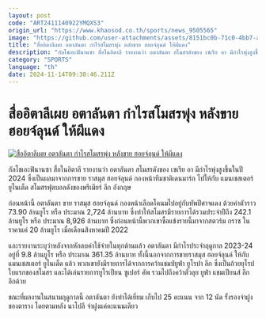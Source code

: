```yaml
---
layout: post
code: "ART2411140922YMQXS3"
origin_url: "https://www.khaosod.co.th/sports/news_9505565"
image: "https://github.com/user-attachments/assets/8151bc0b-71c0-4bb7-af2f-2187edf2801a"
title: "สื่ออิตาลีเผย อตาลันตา กำไรสโมสรพุ่ง หลังขาย ฮอยจ์ลุนด์ ให้ผีแดง"
description: "กัลโชเอะฟินานซา สื่อในอิตาลี รายงานว่า อตาลันตา สโมสรดังของ เซเรีย อา มีกำไรพุ่งสูงขึ้นในปี 2024 ซึ่งเป็นผลมาจากการขาย ราสมุส ฮอยจ์ลุนด์"
category: "SPORTS"
language: "th"
date: 2024-11-14T09:30:46.211Z
---
```


# สื่ออิตาลีเผย อตาลันตา กำไรสโมสรพุ่ง หลังขาย ฮอยจ์ลุนด์ ให้ผีแดง

[![สื่ออิตาลีเผย อตาลันตา กำไรสโมสรพุ่ง หลังขาย ฮอยจ์ลุนด์ ให้ผีแดง](https://www.khaosod.co.th/wpapp/uploads/2024/11/rasmus.jpg "สื่ออิตาลีเผย อตาลันตา กำไรสโมสรพุ่ง หลังขาย ฮอยจ์ลุนด์ ให้ผีแดง")](https://www.khaosod.co.th/wpapp/uploads/2024/11/rasmus.jpg)

กัลโชเอะฟินานซา สื่อในอิตาลี รายงานว่า อตาลันตา สโมสรดังของ เซเรีย อา มีกำไรพุ่งสูงขึ้นในปี 2024 ซึ่งเป็นผลมาจากการขาย ราสมุส ฮอยจ์ลุนด์ กองหน้าทีมชาติเดนมาร์ก ไปให้กับ แมนเชสเตอร์ ยูไนเต็ด สโมสรฟุตบอลดังของพรีเมียร์ ลีก อังกฤษ

ก่อนหน้านี้ อตาลันตา ขาย ราสมุส ฮอยจ์ลุนด์ กองหน้าเลือดโคนมไปอยู่กับทัพปีศาจแดง ด้วยค่าตัวราว 73.90 ล้านยูโร หรือ ประมาณ 2,724 ล้านบาท ซึ่งทำให้สโมสรมีรายการได้รวมประจำปีถึง 242.1 ล้านยูโร หรือ ประมาณ 8,926 ล้านบาท ซึ่งก่อนหน้านี้พวกเขาซื้อแข้งรายนี้มาจากสตวร์ม กราซ ในราคาแค่ 20 ล้านยูโร เมื่อเดือนสิงหาคมปี 2022

และรายงานระบุว่าหลังจากหักลบค่าใช้จ่ายในทุกด้านแล้ว อตาลันตา มีกำไรประจำฤดูกาล 2023-24 อยู่ที่ 9.8 ล้านยูโร หรือ ประมาณ 361.35 ล้านบาท ทั้งนี้นอกจากการขายราสมุส ฮอยจ์ลุนด์ ให้กับ แมนเชสเตอร์ ยูไนเต็ด แล้ว พวกเขายังมีรายการได้จากการคว้าแชมป์ยูฟ่า ยูโรปา ลีก ซึ่งเป็นถ้วยยุโรปใบแรกของสโมสร และได้เล่นรายการยูโรเปียน ซูเปอร์ คัพ รวมไปถึงคว้าตั๋วลุย ยูฟ่า แชมเปียนส์ ลีก อีกด้วย

ขณะที่ผลงานในสนามฤดูกาลนี้ อตาลันตา ยังทำได้เยี่ยม เก็บไป 25 คะแนน จาก 12 นัด รั้งรองจ่าฝูงของตาราง โดยตามหลัง นาโปลี จ่าฝูงแค่คะแนนเดียว